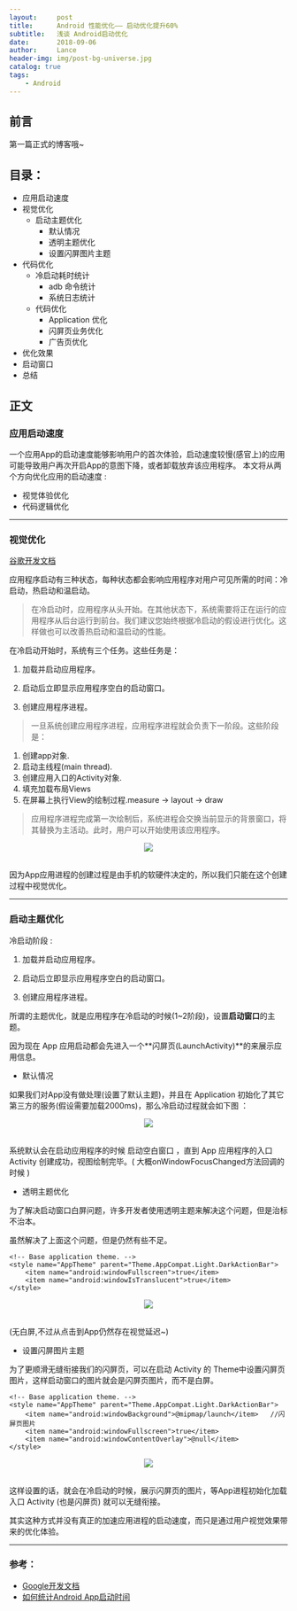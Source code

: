 ```yaml
---
layout:     post
title:      Android 性能优化—— 启动优化提升60%
subtitle:   浅谈 Android启动优化
date:       2018-09-06
author:     Lance
header-img: img/post-bg-universe.jpg
catalog: true
tags:
    - Android
---
```


## 前言

第一篇正式的博客哦~


## 目录：

* 应用启动速度
* 视觉优化
	* 启动主题优化
        * 默认情况
        * 透明主题优化
        * 设置闪屏图片主题
* 代码优化
	* 冷启动耗时统计
       *  adb 命令统计
       *  系统日志统计
	* 代码优化
       *  Application 优化
       *  闪屏页业务优化
       *  广告页优化
* 优化效果
* 启动窗口
* 总结

## 正文

### 应用启动速度

一个应用App的启动速度能够影响用户的首次体验，启动速度较慢(感官上)的应用可能导致用户再次开启App的意图下降，或者卸载放弃该应用程序。
本文将从两个方向优化应用的启动速度 :

* 视觉体验优化
* 代码逻辑优化

***


### 视觉优化


[谷歌开发文档](https://developer.android.com/topic/performance/vitals/launch-time)

应用程序启动有三种状态，每种状态都会影响应用程序对用户可见所需的时间：冷启动，热启动和温启动。

>在冷启动时，应用程序从头开始。在其他状态下，系统需要将正在运行的应用程序从后台运行到前台。我们建议您始终根据冷启动的假设进行优化。这样做也可以改善热启动和温启动的性能。

在冷启动开始时，系统有三个任务。这些任务是：

1. 加载并启动应用程序。

2. 启动后立即显示应用程序空白的启动窗口。

3. 创建应用程序进程。

>一旦系统创建应用程序进程，应用程序进程就会负责下一阶段。这些阶段是：

1. 创建app对象.
2. 启动主线程(main thread).
3. 创建应用入口的Activity对象.
4. 填充加载布局Views
5. 在屏幕上执行View的绘制过程.measure -> layout -> draw

>应用程序进程完成第一次绘制后，系统进程会交换当前显示的背景窗口，将其替换为主活动。此时，用户可以开始使用该应用程序。

<div align="center"> <img src="http://liuyuabnn.github.io/img/android_blog_image1.png"/> </div><br>

因为App应用进程的创建过程是由手机的软硬件决定的，所以我们只能在这个创建过程中视觉优化。

---

### 启动主题优化

冷启动阶段 : 

1. 加载并启动应用程序。 

2. 启动后立即显示应用程序空白的启动窗口。 

3. 创建应用程序进程。

所谓的主题优化，就是应用程序在冷启动的时候(1~2阶段)，设置**启动窗口**的主题。

因为现在 App 应用启动都会先进入一个**闪屏页(LaunchActivity)**的来展示应用信息。

* 默认情况

 
如果我们对App没有做处理(设置了默认主题)，并且在 Application 初始化了其它第三方的服务(假设需要加载2000ms)，那么冷启动过程就会如下图 ：

<div align="center"> <img src="https://raw.githubusercontent.com/liuyuabnn/liuyuabnn.github.io/master/img/android_blog_image2.gif"/> </div><br>

系统默认会在启动应用程序的时候 启动空白窗口 ，直到 App 应用程序的入口 Activity 创建成功，视图绘制完毕。( 大概onWindowFocusChanged方法回调的时候 )


* 透明主题优化

为了解决启动窗口白屏问题，许多开发者使用透明主题来解决这个问题，但是治标不治本。

虽然解决了上面这个问题，但是仍然有些不足。

    <!-- Base application theme. -->
    <style name="AppTheme" parent="Theme.AppCompat.Light.DarkActionBar">
        <item name="android:windowFullscreen">true</item>
        <item name="android:windowIsTranslucent">true</item>
    </style>

<div align="center"> <img src="https://raw.githubusercontent.com/liuyuabnn/liuyuabnn.github.io/master/img/android_blog_image3.gif"/> </div><br>

(无白屏,不过从点击到App仍然存在视觉延迟~)

* 设置闪屏图片主题

为了更顺滑无缝衔接我们的闪屏页，可以在启动 Activity 的 Theme中设置闪屏页图片，这样启动窗口的图片就会是闪屏页图片，而不是白屏。

	<!-- Base application theme. -->
	<style name="AppTheme" parent="Theme.AppCompat.Light.DarkActionBar">
    	<item name="android:windowBackground">@mipmap/launch</item>   //闪屏页图片
    	<item name="android:windowFullscreen">true</item>
    	<item name="android:windowContentOverlay">@null</item>
	</style>

<div align="center"> <img src="https://raw.githubusercontent.com/liuyuabnn/liuyuabnn.github.io/master/img/android_blog_image4.gif"/> </div><br>

这样设置的话，就会在冷启动的时候，展示闪屏页的图片，等App进程初始化加载入口 Activity (也是闪屏页) 就可以无缝衔接。

其实这种方式并没有真正的加速应用进程的启动速度，而只是通过用户视觉效果带来的优化体验。

---

### 参考：

- [Google开发文档](https://developer.android.com/topic/performance/vitals/launch-time)
- [如何统计Android App启动时间](https://www.jianshu.com/p/59a2ca7df681?utm_campaign=maleskine&utm_content=note&utm_medium=seo_notes&utm_source=recommendation)


